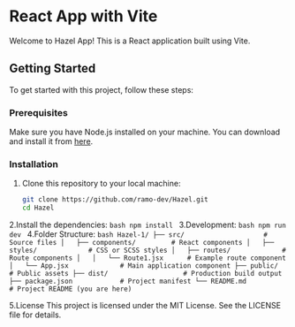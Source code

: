 # React App with Vite

Welcome to Hazel App! This is a React application built using Vite.

## Getting Started

To get started with this project, follow these steps:

### Prerequisites

Make sure you have Node.js installed on your machine. You can download and install it from [here](https://nodejs.org/).

### Installation

1. Clone this repository to your local machine:

   ```bash
   git clone https://github.com/ramo-dev/Hazel.git
   cd Hazel
   ```
2.Install the dependencies:
    ```bash
    npm install
      ```
3.Development:
    ```bash
    npm run dev
      ```
4.Folder Structure:
    ```bash
    Hazel-1/
├── src/                    # Source files
│   ├── components/         # React components
│   ├── styles/             # CSS or SCSS styles
│   ├── routes/             # Route components
│   │   └── Route1.jsx      # Example route component
│   └── App.jsx             # Main application component
├── public/                 # Public assets
├── dist/                   # Production build output
├── package.json            # Project manifest
└── README.md               # Project README (you are here)
    ```

5.License
This project is licensed under the MIT License. See the LICENSE file for details.
  
